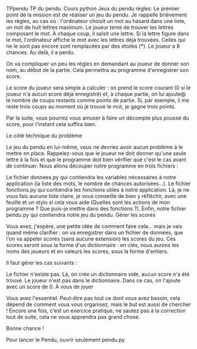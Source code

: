  TPpendu
TP du pendu. Cours python
Jeux du pendu
règles: Le premier point de la mission est de réaliser un jeu du pendu. Je rappelle brièvement les règles, au cas où :
l'ordinateur choisit un mot au hasard dans une liste, un mot de huit lettres maximum. Le joueur tente de trouver les lettres composant le mot. À chaque coup, il saisit une lettre.
Si la lettre figure dans le mot, l'ordinateur affiche le mot avec les lettres déjà trouvées.
Celles qui ne le sont pas encore sont remplacées par des étoiles (*). Le joueur a 8 chances. Au delà, il a perdu.

On va compliquer un peu les règles en demandant au joueur de donner son nom, au début de la partie. Cela permettra au programme d'enregistrer son score.

Le score du joueur sera simple à calculer : on prend le score courant (0 si le joueur n'a aucun score déjà enregistré) et, à chaque partie, on lui ajoute@
le nombre de coups restants comme points de partie. Si, par exemple, il me reste trois coups au moment où je trouve le mot, je gagne trois points.

Par la suite, vous pourrez vous amuser à faire un décompte plus poussé du score, pour l'instant cela suffira bien.

Le côté technique du problème

Le jeu du pendu en lui-même, vous ne devriez avoir aucun problème à le mettre en place. Rappelez-vous que le joueur ne doit donner qu'une seule lettre à la fois
et que le programme doit bien vérifier que c'est le cas avant de continuer. Nous allons découper notre programme en trois fichiers :

Le fichier donnees.py qui contiendra les variables nécessaires à notre application (la liste des mots, le nombre de chances autorisées…).
Le fichier fonctions.py qui contiendra les fonctions utiles à notre application. Là, je ne vous fais aucune liste claire, je vous conseille de bien y réfléchir,
avec une feuille et un stylo si cela vous aide (Quelles sont les actions de mon programme ? Que puis-je mettre dans des fonctions ?).
Enfin, notre fichier pendu.py qui contiendra notre jeu du pendu.
Gérer les scores

Vous avez, j'espère, une petite idée de comment faire cela… mais je vais quand même clarifier : on va enregistrer dans un fichier de données,
que l'on va appeler scores (sans aucune extension) les scores du jeu. Ces scores seront sous la forme d'un dictionnaire :
en clés, nous aurons les noms des joueurs et en valeurs les scores, sous la forme d'entiers.

Il faut gérer les cas suivants :

Le fichier n'existe pas. Là, on crée un dictionnaire vide, aucun score n'a été trouvé.
Le joueur n'est pas dans le dictionnaire. Dans ce cas, on l'ajoute avec un score de 0.
À vous de jouer

Vous avez l'essentiel. Peut-être pas tout ce dont vous avez besoin, cela dépend de comment vous vous organisez, mais le but est aussi de chercher !
Encore une fois, c'est un exercice pratique, ne sautez pas à la correction tout de suite, cela ne vous apprendra pas grand chose.

Bonne chance !

Pour lancer le Pendu, ouvrir seulement pendu.py
